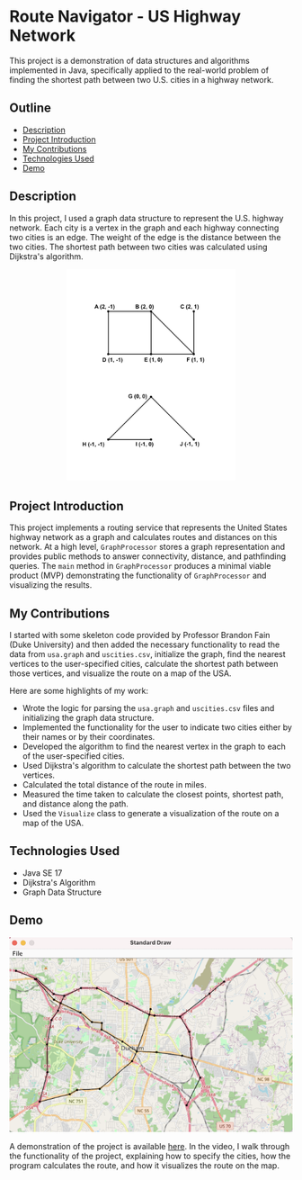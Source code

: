 # Route Navigator - US Highway Network

This project is a demonstration of data structures and algorithms implemented in Java, specifically applied to the real-world problem of finding the shortest path between two U.S. cities in a highway network.

## Outline 

- [Description](#description)
- [Project Introduction](#project-introduction)
- [My Contributions](#my-contributions)
- [Technologies Used](#technologies-used)
- [Demo](#demo)

## Description

In this project, I used a graph data structure to represent the U.S. highway network. Each city is a vertex in the graph and each highway connecting two cities is an edge. The weight of the edge is the distance between the two cities. The shortest path between two cities was calculated using Dijkstra's algorithm.

<div align="center">
  <img width="300" src="images/simpleGraph.png">
</div>

## Project Introduction

This project implements a routing service that represents the United States highway network as a graph and calculates routes and distances on this network. At a high level, `GraphProcessor` stores a graph representation and provides public methods to answer connectivity, distance, and pathfinding queries. The `main` method in `GraphProcessor` produces a minimal viable product (MVP) demonstrating the functionality of `GraphProcessor` and visualizing the results. 

## My Contributions

I started with some skeleton code provided by Professor Brandon Fain (Duke University) and then added the necessary functionality to read the data from `usa.graph` and `uscities.csv`, initialize the graph, find the nearest vertices to the user-specified cities, calculate the shortest path between those vertices, and visualize the route on a map of the USA.

Here are some highlights of my work:

- Wrote the logic for parsing the `usa.graph` and `uscities.csv` files and initializing the graph data structure.
- Implemented the functionality for the user to indicate two cities either by their names or by their coordinates. 
- Developed the algorithm to find the nearest vertex in the graph to each of the user-specified cities.
- Used Dijkstra's algorithm to calculate the shortest path between the two vertices.
- Calculated the total distance of the route in miles.
- Measured the time taken to calculate the closest points, shortest path, and distance along the path.
- Used the `Visualize` class to generate a visualization of the route on a map of the USA.

## Technologies Used

- Java SE 17
- Dijkstra's Algorithm
- Graph Data Structure

## Demo

<div align="center">
  <img width="600" src="images/durhamGraph.png">
</div>

A demonstration of the project is available [here](https://github.com/anirudhjain26/Route-Navigator/blob/main/Project%206%20-%20Route%20-%20Demo%20Recording%20.mp4). In the video, I walk through the functionality of the project, explaining how to specify the cities, how the program calculates the route, and how it visualizes the route on the map.

